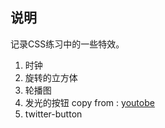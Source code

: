 ## 说明
记录CSS练习中的一些特效。
1. 时钟
2. 旋转的立方体
3. 轮播图
4. 发光的按钮
copy from : [youtobe](https://www.youtube.com/watch?v=3RRgVHd2TXQ&list=PL5e68lK9hEzcZLltZrc3NDlKWS3XygchY)
5. twitter-button
